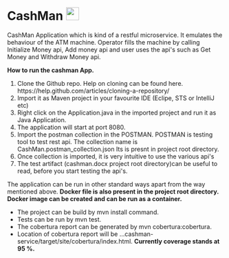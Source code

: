 # CashMan <image height="30" width="30" src="cashman.png">

CashMan Application which is kind of a restful microservice. It emulates the behaviour of the ATM machine. Operator fills the machine by calling Initialize Money api, Add money api and user uses the api's such as Get Money and Withdraw Money api.

<b>How to run the cashman App.</b>
<ol>
<li> Clone the Github repo. Help on cloning can be found here. https://help.github.com/articles/cloning-a-repository/ </li>
<li> Import it as Maven project in your favourite IDE (Eclipe, STS or IntelliJ etc)</li>
<li> Right click on the Application.java in the imported project and run it as Java Application. </li>
<li> The application will start at port 8080.</li>
<li> Import the postman collection in the POSTMAN. POSTMAN is testing tool to test rest api. The collection name is CashMan.postman_collection.json Its is presnt in project root directory.</li>
<li> Once collection is imported, it is very intuitive to use the various api's</li>
<li> The test artifact (cashman.docx project root directory)can be useful to read, before you start testing the api's.</li>
</ol>

The application can be run in other standard ways apart from the way mentioned above. <b>Docker file is also present in the project root directory. Docker image can be created and can be run as a container.</b>
<ul>
<li>The project can be build by mvn install command.</li>
<li>Tests can be run by mvn test.</li>
<li>The cobertura report can be generated by mvn cobertura:cobertura.</li>
<li>Location of cobertura report will be ...cashman-service/target/site/cobertura/index.html. <b>Currently coverage stands at 95 %.</b></li>
</ul>


